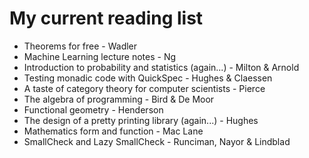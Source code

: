 # My current reading list

* Theorems for free - Wadler
* Machine Learning lecture notes - Ng
* Introduction to probability and statistics (again...) - Milton & Arnold
* Testing monadic code with QuickSpec - Hughes & Claessen
* A taste of category theory for computer scientists - Pierce
* The algebra of programming - Bird & De Moor
* Functional geometry - Henderson
* The design of a pretty printing library (again...) - Hughes
* Mathematics form and function - Mac Lane
* SmallCheck and Lazy SmallCheck - Runciman, Nayor & Lindblad

